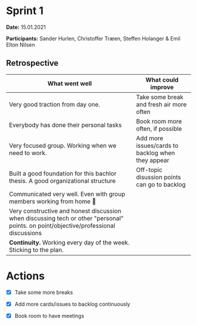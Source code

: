 # Sprint 1

**Date:** 15.01.2021

**Participants:** Sander Hurlen, Christoffer Træen, Steffen Holanger & Emil Elton Nilsen



## Retrospective

| What went well                                               | What could improve                                |
| ------------------------------------------------------------ | ------------------------------------------------- |
| Very good traction from day one.                             | Take some break and fresh air more often          |
| Everybody has done their personal tasks                      | Book room more often, if possible                 |
| Very focused group. Working when we need to work.            | Add more issues/cards to backlog when they appear |
| Built a good foundation for this bachlor thesis. A good organizational structure | Off-topic disussion points can go to backlog      |
| Communicated very well. Even with group members working from home :hospital: |                                                   |
| Very constructive and honest discussion when discussing tech or other "personal" points. on point/objective/professional discussions |                                                   |
| **Continuity.** Working every day of the week. Sticking to the plan. |                                                   |

# Actions

- [x] Take some more breaks
- [x] Add more cards/issues to backlog continuously
- [x] Book room to have meetings

